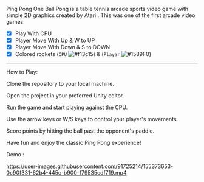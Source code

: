Ping Pong One Ball 
Pong is a table tennis arcade sports video game with simple 2D graphics created by Atari . This was one of the first arcade video games.
- [x] Play With CPU
- [x] Player Move With Up & W to UP
- [x] Player Move With Down & S to DOWN
- [x] Colored rockets (```CPU``` 
![#f13c15](https://via.placeholder.com/15/f13c15/000000?text=+)) & (```Player``` ![#1589F0](https://via.placeholder.com/15/1589F0/000000?text=+))
----------------------------------------------------------------------------------------------------
How to Play:

Clone the repository to your local machine.

Open the project in your preferred Unity editor.

Run the game and start playing against the CPU.

Use the arrow keys or W/S keys to control your player's movements.

Score points by hitting the ball past the opponent's paddle.

Have fun and enjoy the classic Ping Pong experience!

Demo :

https://user-images.githubusercontent.com/91725214/155373653-0c90f331-62b4-445c-b900-f79535cdf719.mp4
